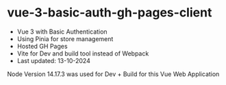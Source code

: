 # vue-3-basic-auth-gh-pages-client

- Vue 3 with Basic Authentication 
- Using Pinia for store management
- Hosted GH Pages
- Vite for Dev and build tool instead of Webpack
- Last updated: 13-10-2024

Node Version 14.17.3 was used for Dev + Build for this Vue Web Application
